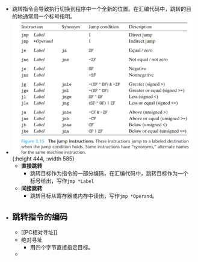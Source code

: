 - 跳转指令会导致执行切换到程序中一个全新的位置。在汇编代码中，跳转的目的地通常用一个标号指明。
- ![image.png](../assets/image_1653281113250_0.png){:height 444, :width 585}
	- **直接跳转**
		- 跳转目标作为指令的一部分编码，在汇编代码中，跳转目标作为一个标号给出，写作`jmp *Label`
	- **间接跳转**
		- 跳转目标从寄存器或内存中读出，写作`jmp *Operand`。
- ## 跳转指令的编码
	- [[PC相对寻址]]
	- 绝对寻址
		- 用四个字节直接指定目标。
	-